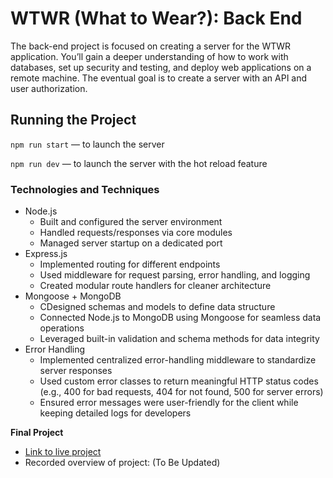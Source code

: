 # WTWR (What to Wear?): Back End

The back-end project is focused on creating a server for the WTWR application. You’ll gain a deeper understanding of how to work with databases, set up security and testing, and deploy web applications on a remote machine. The eventual goal is to create a server with an API and user authorization.

## Running the Project

`npm run start` — to launch the server

`npm run dev` — to launch the server with the hot reload feature

### Technologies and Techniques

- Node.js
  - Built and configured the server environment
  - Handled requests/responses via core modules
  - Managed server startup on a dedicated port
- Express.js
  - Implemented routing for different endpoints
  - Used middleware for request parsing, error handling, and logging
  - Created modular route handlers for cleaner architecture
- Mongoose + MongoDB
  - CDesigned schemas and models to define data structure
  - Connected Node.js to MongoDB using Mongoose for seamless data operations
  - Leveraged built-in validation and schema methods for data integrity
- Error Handling
  - Implemented centralized error-handling middleware to standardize server responses
  - Used custom error classes to return meaningful HTTP status codes (e.g., 400 for bad requests, 404 for not found, 500 for server errors)
  - Ensured error messages were user-friendly for the client while keeping detailed logs for developers

**Final Project**

- [Link to live project](https://jraebowen.github.io/se_project_react/)
- Recorded overview of project: (To Be Updated)
